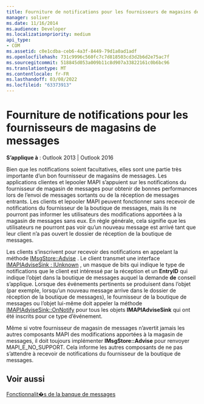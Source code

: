 ```yaml
---
title: Fourniture de notifications pour les fournisseurs de magasins de messages
manager: soliver
ms.date: 11/16/2014
ms.audience: Developer
ms.localizationpriority: medium
api_type:
- COM
ms.assetid: c0e1cdba-ceb6-4a3f-8449-79d1a0ad1adf
ms.openlocfilehash: 731c9996c560fc7c7d818503cd3d2b6d2e75ac7f
ms.sourcegitcommit: 518845d053a009b11c8d907a33822161c0b6bc96
ms.translationtype: MT
ms.contentlocale: fr-FR
ms.lasthandoff: 03/08/2022
ms.locfileid: "63373913"
---
```

# <a name="providing-notifications-for-message-store-providers"></a>Fourniture de notifications pour les fournisseurs de magasins de messages

  
  
**S’applique à** : Outlook 2013 | Outlook 2016 
  
Bien que les notifications soient facultatives, elles sont une partie très importante d’un bon fournisseur de magasins de messages. Les applications clientes et lepooler MAPI s’appuient sur les notifications du fournisseur de magasin de messages pour obtenir de bonnes performances lors de l’envoi de messages sortants ou de la réception de messages entrants. Les clients et lepooler MAPI peuvent fonctionner sans recevoir de notifications du fournisseur de la boutique de messages, mais ils ne pourront pas informer les utilisateurs des modifications apportées à la magasin de messages sans eux. En règle générale, cela signifie que les utilisateurs ne pourront pas voir qu’un nouveau message est arrivé tant que leur client n’a pas ouvert le dossier de réception de la boutique de messages.
  
Les clients s’inscrivent pour recevoir des notifications en appelant la méthode [IMsgStore::Advise](imsgstore-advise.md) . Le client transmet une interface [IMAPIAdviseSink : IUnknown](imapiadvisesinkiunknown.md) , un masque de bits qui indique le type de notifications que le client est intéressé par la réception et un **EntryID** qui indique l’objet dans la boutique de messages auquel la demande **de** conseil s’applique. Lorsque des événements pertinents se produisent dans l’objet (par exemple, lorsqu’un nouveau message arrive dans le dossier de réception de la boutique de messages), le fournisseur de la boutique de messages ou l’objet lui-même doit appeler la méthode [IMAPIAdviseSink::OnNotify](imapiadvisesink-onnotify.md) pour tous les objets **IMAPIAdviseSink** qui ont été inscrits pour ce type d’événement. 
  
Même si votre fournisseur de magasin de messages n’avertit jamais les autres composants MAPI des modifications apportées à la magasin de messages, il doit toujours implémenter **IMsgStore::Advise** pour renvoyer MAPI_E_NO_SUPPORT. Cela informe les autres composants de ne pas s’attendre à recevoir de notifications du fournisseur de la boutique de messages. 
  
## <a name="see-also"></a>Voir aussi



[Fonctionnalit�s de la banque de messages](message-store-features.md)

